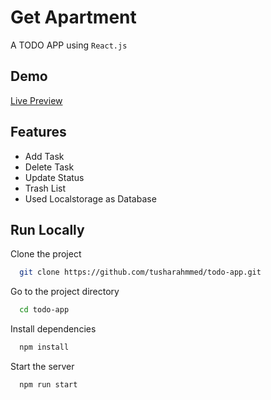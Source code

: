 
# Get Apartment

A TODO APP using `React.js`


## Demo

[Live Preview](https://todoapp-tushar.netlify.app/)


## Features

- Add Task
- Delete Task
- Update Status
- Trash List
- Used Localstorage as Database


## Run Locally

Clone the project

```bash
  git clone https://github.com/tusharahmmed/todo-app.git
```

Go to the project directory

```bash
  cd todo-app
```

Install dependencies

```bash
  npm install
```

Start the server

```bash
  npm run start
```





